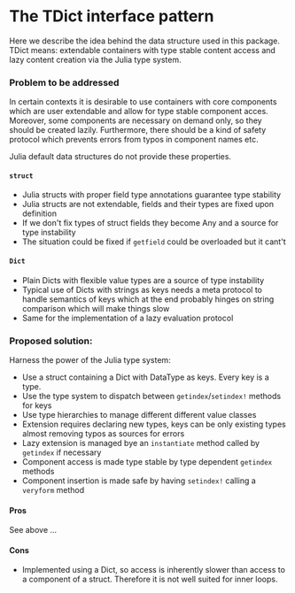 # The TDict interface pattern

Here we describe the idea behind the data structure used in this package.
TDict means: extendable containers with type stable content access and lazy content creation via the Julia type system.

### Problem to be addressed

In certain contexts it is desirable to use containers with core components
which are user extendable and allow for type stable component acces. Moreover,
some components are necessary on demand only, so they should be created lazily.
Furthermore, there should be a kind of safety protocol which prevents errors
from typos in component names etc.

Julia default data structures do not provide these properties.

#### `struct` 
  - Julia structs with proper field type annotations guarantee type stability
  - Julia structs are not extendable, fields and their types are fixed upon definition
  - If we don't fix types of struct fields they become Any and a source 
    for type instability
  - The situation could be fixed if `getfield` could be overloaded but it cant't

#### `Dict`
  - Plain Dicts with flexible value types are a source of type instability
  - Typical use of Dicts with strings as keys needs a meta protocol to handle
    semantics of keys which at the end probably hinges on string comparison which
    will make things slow
  - Same for the implementation of a lazy evaluation protocol

### Proposed solution:

Harness the power of the Julia type system: 
- Use a struct containing a  Dict with DataType as keys. Every key is a type.
- Use the type system to dispatch between  `getindex`/`setindex!` methods for keys
- Use type hierarchies to manage different different value classes
- Extension requires declaring new types, keys can be only existing types almost removing
  typos as sources for errors
- Lazy extension is managed bye an  `instantiate` method called by `getindex` if necessary
- Component access is made type stable by type dependent `getindex` methods
- Component insertion is made safe by having  `setindex!`  calling a `veryform` method

#### Pros
See above ...

#### Cons
- Implemented using a Dict, so access is inherently slower than access to a component
  of a struct. Therefore it is not well suited for inner loops.

